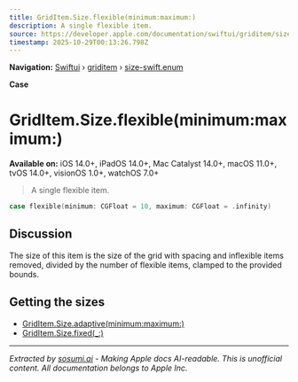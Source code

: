 ```yaml
---
title: GridItem.Size.flexible(minimum:maximum:)
description: A single flexible item.
source: https://developer.apple.com/documentation/swiftui/griditem/size-swift.enum/flexible(minimum:maximum:)
timestamp: 2025-10-29T00:13:26.798Z
---
```


**Navigation:** [Swiftui](/documentation/swiftui) › [griditem](/documentation/swiftui/griditem) › [size-swift.enum](/documentation/swiftui/griditem/size-swift.enum)

**Case**

# GridItem.Size.flexible(minimum:maximum:)

**Available on:** iOS 14.0+, iPadOS 14.0+, Mac Catalyst 14.0+, macOS 11.0+, tvOS 14.0+, visionOS 1.0+, watchOS 7.0+

> A single flexible item.

```swift
case flexible(minimum: CGFloat = 10, maximum: CGFloat = .infinity)
```

## Discussion

The size of this item is the size of the grid with spacing and inflexible items removed, divided by the number of flexible items, clamped to the provided bounds.

## Getting the sizes

- [GridItem.Size.adaptive(minimum:maximum:)](/documentation/swiftui/griditem/size-swift.enum/adaptive(minimum:maximum:))
- [GridItem.Size.fixed(_:)](/documentation/swiftui/griditem/size-swift.enum/fixed(_:))

---

*Extracted by [sosumi.ai](https://sosumi.ai) - Making Apple docs AI-readable.*
*This is unofficial content. All documentation belongs to Apple Inc.*
